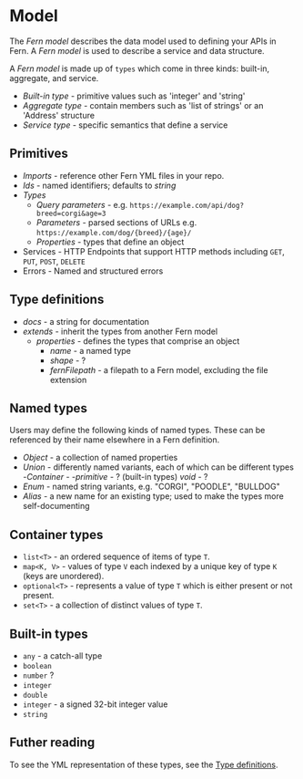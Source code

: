 # Model

The _Fern model_ describes the data model used to defining your APIs in Fern. A _Fern model_ is used to describe a service and data structure.

A _Fern model_ is made up of `types` which come in three kinds: built-in, aggregate, and service.

-   _Built-in type_ - primitive values such as 'integer' and 'string'
-   _Aggregate type_ - contain members such as 'list of strings' or an 'Address' structure
-   _Service type_ - specific semantics that define a service

## Primitives

-   _Imports_ - reference other Fern YML files in your repo.
-   _Ids_ - named identifiers; defaults to _string_
-   _Types_
    -   _Query parameters_ - e.g. `https://example.com/api/dog?breed=corgi&age=3`
    -   _Parameters_ - parsed sections of URLs e.g. `https://example.com/dog/{breed}/{age}/`
    -   _Properties_ - types that define an object
-   Services - HTTP Endpoints that support HTTP methods including `GET`, `PUT`, `POST`, `DELETE`
-   Errors - Named and structured errors

## Type definitions

-   _docs_ - a string for documentation
-   _extends_ - inherit the types from another Fern model
    -   _properties_ - defines the types that comprise an object
        -   _name_ - a named type
        -   _shape_ - ?
        -   _fernFilepath_ - a filepath to a Fern model, excluding the file extension

## Named types

Users may define the following kinds of named types. These can be referenced by their name elsewhere in a Fern definition.

-   _Object_ - a collection of named properties
-   _Union_ - differently named variants, each of which can be different types -_Container_ - -_primitive_ - ? (built-in types)
    _void_ - ?
-   _Enum_ - named string variants, e.g. "CORGI", "POODLE", "BULLDOG"
-   _Alias_ - a new name for an existing type; used to make the types more self-documenting

## Container types

-   `list<T>` - an ordered sequence of items of type `T`.
-   `map<K, V>` - values of type `V` each indexed by a unique key of type `K` (keys are unordered).
-   `optional<T>` - represents a value of type `T` which is either present or not present.
-   `set<T>` - a collection of distinct values of type `T`.

## Built-in types

-   `any` - a catch-all type
-   `boolean`
-   `number` ?
-   `integer`
-   `double`
-   `integer` - a signed 32-bit integer value
-   `string`

## Futher reading

To see the YML representation of these types, see the [Type definitions](fern/packages/api/src/types.yml).
